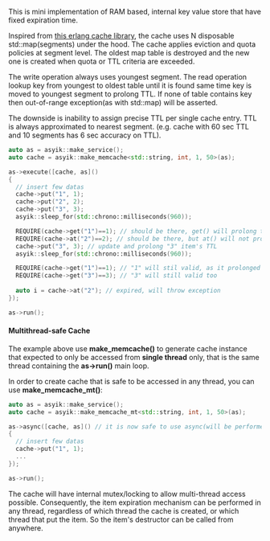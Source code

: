 This is mini implementation of RAM based, internal key value store that have fixed expiration time.

Inspired from [this erlang cache library](https://github.com/fogfish/cache), the cache uses N disposable std::map(segments) under the hood. The cache applies eviction and quota policies at segment level. The oldest map table is destroyed and the new one is created when quota or TTL criteria are exceeded.

The write operation always uses youngest segment. The read operation lookup key from youngest to oldest table until it is found same time key is moved to youngest segment to prolong TTL. If none of table contains key then out-of-range exception(as with std::map) will be asserted.

The downside is inability to assign precise TTL per single cache entry. TTL is always approximated to nearest segment. (e.g. cache with 60 sec TTL and 10 segments has 6 sec accuracy on TTL).

```c++
auto as = asyik::make_service();
auto cache = asyik::make_memcache<std::string, int, 1, 50>(as);

as->execute([cache, as]()
{
  // insert few datas
  cache->put("1", 1);
  cache->put("2", 2);
  cache->put("3", 3);
  asyik::sleep_for(std::chrono::milliseconds(960));

  REQUIRE(cache->get("1")==1); // should be there, get() will prolong the TTL
  REQUIRE(cache->at("2")==2); // should be there, but at() will not prolong the TTL
  cache->put("3", 3); // update and prolong "3" item's TTL
  asyik::sleep_for(std::chrono::milliseconds(960));

  REQUIRE(cache->get("1")==1); // "1" will stil valid, as it prolonged by get()
  REQUIRE(cache->get("3")==3); // "3" will still valid too
  
  auto i = cache->at("2"); // expired, will throw exception
});

as->run();
```

#### Multithread-safe Cache
The example above use **make_memcache()** to generate cache instance that expected to only be accessed from **single thread** only, that is the same thread containing the **as->run()** main loop.

In order to create cache that is safe to be accessed in any thread, you can use **make_memcache_mt()**:
```c++
auto as = asyik::make_service();
auto cache = asyik::make_memcache_mt<std::string, int, 1, 50>(as);

as->async([cache, as]() // it is now safe to use async(will be performed in worker thread)
{
  // insert few datas
  cache->put("1", 1);
  ...
});

as->run();
```

The cache will have internal mutex/locking to allow multi-thread access possible. Consequently, the item expiration mechanism can be performed in any thread, regardless of which thread the cache is created, or which thread that put the item. So the item's destructor can be called from anywhere.
